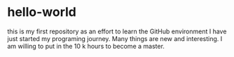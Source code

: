 # hello-world
this is my first repository as an effort to learn the GitHub environment
I have just started my programing journey. Many things are new and interesting. I am willing to put in the 10 k hours to become a master.
